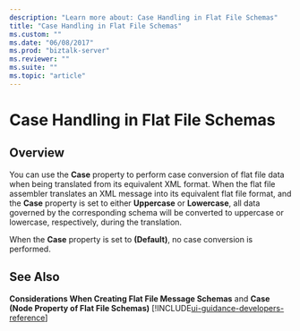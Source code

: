 ```yaml
---
description: "Learn more about: Case Handling in Flat File Schemas"
title: "Case Handling in Flat File Schemas"
ms.custom: ""
ms.date: "06/08/2017"
ms.prod: "biztalk-server"
ms.reviewer: ""
ms.suite: ""
ms.topic: "article"
---
```

# Case Handling in Flat File Schemas

## Overview
You can use the **Case** property to perform case conversion of flat file data when being translated from its equivalent XML format. When the flat file assembler translates an XML message into its equivalent flat file format, and the **Case** property is set to either **Uppercase** or **Lowercase**, all data governed by the corresponding schema will be converted to uppercase or lowercase, respectively, during the translation.  
  
 When the **Case** property is set to **(Default)**, no case conversion is performed.  
  
## See Also  
 **Considerations When Creating Flat File Message Schemas** and **Case (Node Property of Flat File Schemas)** [!INCLUDE[ui-guidance-developers-reference](../includes/ui-guidance-developers-reference.md)]
